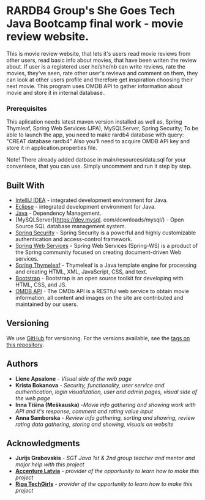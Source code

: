 # RARDB4 Group's She Goes Tech Java Bootcamp final work - movie review website.
This is movie review website, that lets it's users read movie reviews from other users, read basic info about movies, that have been writen the 
review about. If user is a registered user he/she/nb can write reviews, rate the movies, they've seen, rate other user's reviews and comment on
them, they can look at other users profile and therefore get inspiration choosing their next movie.
This program uses OMDB API to gather information about movie and store it in internal database..

### Prerequisites

This aplication needs latest maven version installed as well as, Spring Thymleaf, 
Spring Web Services (JPA), MySQLServer, Spring Security;
To be able to launch the app, you need to make rardb4 database with query: "CREAT database rardb4"
Also you'll need to acquire OMDB API key and store it in application.properties file.

Note! There already added datbase in main/resources/data.sql for your conveniece, that you can use. Simply uncomment and run it 
step by step.

## Built With

* [IntelliJ IDEA](https://www.jetbrains.com/idea/documentation/) -  integrated development environment  for Java.
* [Eclipse](https://www.eclipse.org/downloads/packages/release/kepler/sr1/eclipse-ide-java-developers) -  integrated development 
  environment  for Java.
* [Java](https://java.com/en/download/faq/develop.xml) - Dependency Management.
* [MySQLServer](https://dev.mysql. com/downloads/mysql/) - Open Source SQL database management system.
* [Spring Security](https://spring.io/projects/spring-security) - Spring Security is a powerful and highly customizable
  authentication and access-control framework.
* [Spring Web Services](https://spring.io/projects/spring-ws) - Spring Web Services (Spring-WS) is a product of the Spring
  community focused on creating document-driven Web services. 
* [Spring Thymeleaf](https://www.thymeleaf.org/doc/tutorials/2.1/thymeleafspring.html) - Thymeleaf is a Java template engine for
  processing and creating HTML, XML, JavaScript, CSS, and text.
* [Bootstrap](https://getbootstrap.com/) - Bootstrap is an open source toolkit for developing with HTML, CSS, and JS.
* [OMDB API](http://www.omdbapi.com/) - The OMDb API is a RESTful web service to obtain movie information, all content and images
on the site are contributed and maintained by our users.

## Versioning

We use [GitHub](https://github.com/) for versioning. For the versions available, see the
[tags on this repository](https://github.com/AnnaSam48/ProjectX). 

## Authors

* **Liene Apsalone** - *Visual side of the web page*
* **Krista Bokanova** - *Security, functionality, user service and authentication, login visualization, user and admin pages, visual side of the web page*
* **Inna Tišina (Meškauska)**  -*Movie info gathering and showing work with API and it's response, comment and rating value input*
* **Anna Samborska** - *Review info gathering, sorting and showing, review rating data gathering, storing and showing, visuals on website*

## Acknowledgments

* **Jurijs Grabovskis** - *SGT Java 1st & 2nd group teacher and mentor and major help with this project*
* **[Accenture Latvia](https://www.accenture.com/lv-en)** - *provider of the opportunity to learn how to make this project*
* **[Riga TechGirls](http://www.rigatechgirls.org/)** - *provider of the opportunity to learn how to make this project* 
